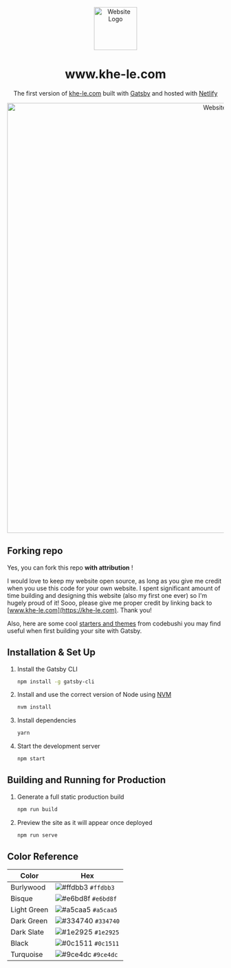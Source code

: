


<div align="center">
  <img alt="Website Logo" src="https://drive.google.com/uc?export=view&id=114MWSJlbvIcOXzoNKaQ8Kk8XfwvMJA3l" width="100">
</div>
<h1 align="center">
  www.khe-le.com
</h1>
<p align="center">
  The first version of <a href="https://khe-le.com" target="_blank">khe-le.com</a> built with <a href="https://www.gatsbyjs.org/" target="_blank">Gatsby</a> and hosted with <a href="https://www.netlify.com/" target="_blank">Netlify</a>
</p>
<div align="center">
  <img alt="Website Banner" src="https://drive.google.com/uc?export=view&id=1aVEd0onJAJf0xkW3nYX_tXmrbGGRSv8n" width="1000">
</div>

## Forking repo

Yes, you can fork this repo **with attribution** !

I would love to keep my website open source, as long as you give me credit when you use this code for your own website. I spent significant amount of time building and designing this website (also my first one ever) so I'm hugely proud of it! Sooo, please give me proper credit by linking back to [www.khe-le.com](https://khe-le.com). Thank you!


Also, here are some cool [starters and themes](https://codebushi.com/gatsby-starters-and-themes/) from codebushi you may find useful when first building your site with Gatsby.


## Installation & Set Up

1. Install the Gatsby CLI

   ```sh
   npm install -g gatsby-cli
   ```

2. Install and use the correct version of Node using [NVM](https://github.com/nvm-sh/nvm)

   ```sh
   nvm install
   ```

3. Install dependencies

   ```sh
   yarn
   ```

4. Start the development server

   ```sh
   npm start
   ```

## Building and Running for Production

1. Generate a full static production build

   ```sh
   npm run build
   ```

1. Preview the site as it will appear once deployed

   ```sh
   npm run serve
   ```
   
## Color Reference

| Color          | Hex                                                                |
| -------------- | ------------------------------------------------------------------ |
| Burlywood      | ![#ffdbb3](https://via.placeholder.com/10/ffdbb3?text=+) `#ffdbb3` |
| Bisque         | ![#e6bd8f](https://via.placeholder.com/10/e6bd8f?text=+) `#e6bd8f` |
| Light Green    | ![#a5caa5](https://via.placeholder.com/10/a5caa5?text=+) `#a5caa5` |
| Dark Green     | ![#334740](https://via.placeholder.com/10/334740?text=+) `#334740` |
| Dark Slate     | ![#1e2925](https://via.placeholder.com/10/1e2925?text=+) `#1e2925` |
| Black          | ![#0c1511](https://via.placeholder.com/10/0c1511?text=+) `#0c1511` |
| Turquoise      | ![#9ce4dc](https://via.placeholder.com/10/9ce4dc?text=+) `#9ce4dc` |




